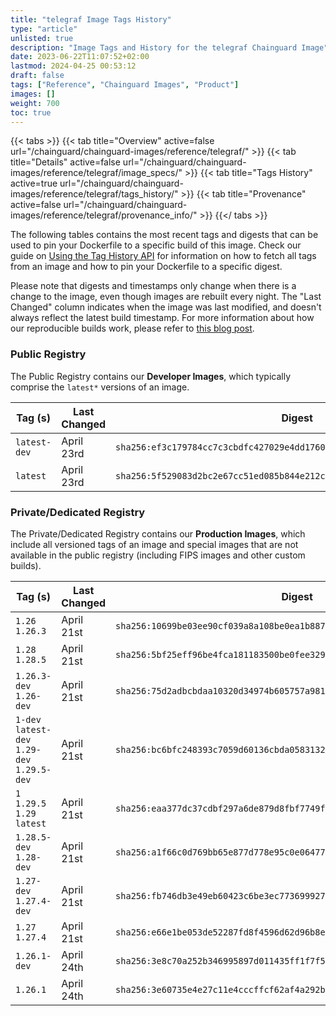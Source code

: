 ```yaml
---
title: "telegraf Image Tags History"
type: "article"
unlisted: true
description: "Image Tags and History for the telegraf Chainguard Image"
date: 2023-06-22T11:07:52+02:00
lastmod: 2024-04-25 00:53:12
draft: false
tags: ["Reference", "Chainguard Images", "Product"]
images: []
weight: 700
toc: true
---
```


{{< tabs >}}
{{< tab title="Overview" active=false url="/chainguard/chainguard-images/reference/telegraf/" >}}
{{< tab title="Details" active=false url="/chainguard/chainguard-images/reference/telegraf/image_specs/" >}}
{{< tab title="Tags History" active=true url="/chainguard/chainguard-images/reference/telegraf/tags_history/" >}}
{{< tab title="Provenance" active=false url="/chainguard/chainguard-images/reference/telegraf/provenance_info/" >}}
{{</ tabs >}}

The following tables contains the most recent tags and digests that can be used to pin your Dockerfile to a specific build of this image. Check our guide on [Using the Tag History API](/chainguard/chainguard-images/using-the-tag-history-api/) for information on how to fetch all tags from an image and how to pin your Dockerfile to a specific digest.

Please note that digests and timestamps only change when there is a change to the image, even though images are rebuilt every night. The "Last Changed" column indicates when the image was last modified, and doesn't always reflect the latest build timestamp. For more information about how our reproducible builds work, please refer to [this blog post](https://www.chainguard.dev/unchained/reproducing-chainguards-reproducible-image-builds).

### Public Registry
The Public Registry contains our **Developer Images**, which typically comprise the `latest*` versions of an image.

| Tag (s)       | Last Changed | Digest                                                                    |
|---------------|--------------|---------------------------------------------------------------------------|
|  `latest-dev` | April 23rd   | `sha256:ef3c179784cc7c3cbdfc427029e4dd1760e431f4e6d8d93d903be4401e630448` |
|  `latest`     | April 23rd   | `sha256:5f529083d2bc2e67cc51ed085b844e212cee77641a53d87a022f70a89451a24d` |


### Private/Dedicated Registry
The Private/Dedicated Registry contains our **Production Images**, which include all versioned tags of an image and special images that are not available in the public registry (including FIPS images and other custom builds).

| Tag (s)                                       | Last Changed | Digest                                                                    |
|-----------------------------------------------|--------------|---------------------------------------------------------------------------|
|  `1.26` `1.26.3`                              | April 21st   | `sha256:10699be03ee90cf039a8a108be0ea1b887c9b6a11e28a2833fc7e2a5fa0e2412` |
|  `1.28` `1.28.5`                              | April 21st   | `sha256:5bf25eff96be4fca181183500be0fee3297e38aa4128be268e5ba081cd8004dc` |
|  `1.26.3-dev` `1.26-dev`                      | April 21st   | `sha256:75d2adbcbdaa10320d34974b605757a98107d77db855129e02576ad9ded177a1` |
|  `1-dev` `latest-dev` `1.29-dev` `1.29.5-dev` | April 21st   | `sha256:bc6bfc248393c7059d60136cbda0583132da4968da14461b9e277c2764765176` |
|  `1` `1.29.5` `1.29` `latest`                 | April 21st   | `sha256:eaa377dc37cdbf297a6de879d8fbf7749f18003f31bb0c00c7949cf4652ef89a` |
|  `1.28.5-dev` `1.28-dev`                      | April 21st   | `sha256:a1f66c0d769bb65e877d778e95c0e064772c9cfc09f2660e3833e5cd330abc6b` |
|  `1.27-dev` `1.27.4-dev`                      | April 21st   | `sha256:fb746db3e49eb60423c6be3ec7736999275de2da9d125b5cb7626a877ce37515` |
|  `1.27` `1.27.4`                              | April 21st   | `sha256:e66e1be053de52287fd8f4596d62d96b8e2fec63d69e0f7915156071ed03046d` |
|  `1.26.1-dev`                                 | April 24th   | `sha256:3e8c70a252b346995897d011435ff1f7f527a4a299ed9573121e0cb4cd6868cd` |
|  `1.26.1`                                     | April 24th   | `sha256:3e60735e4e27c11e4cccffcf62af4a292b9eb6c36399e06d3224a7ea65087e16` |

